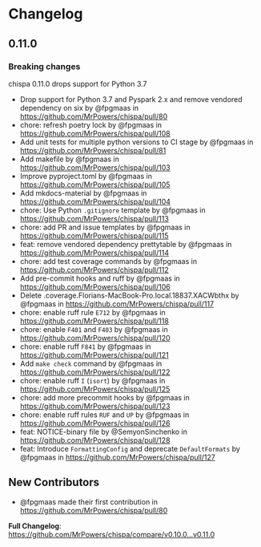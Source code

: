 # Changelog

## 0.11.0

### Breaking changes

chispa 0.11.0 drops support for Python 3.7 


* Drop support for Python 3.7 and Pyspark 2.x and remove vendored dependency on six by @fpgmaas in https://github.com/MrPowers/chispa/pull/80
* chore: refresh poetry lock by @fpgmaas in https://github.com/MrPowers/chispa/pull/108
* Add unit tests for multiple python versions to CI stage by @fpgmaas in https://github.com/MrPowers/chispa/pull/81
* Add makefile by @fpgmaas in https://github.com/MrPowers/chispa/pull/103
* Improve pyproject.toml by @fpgmaas in https://github.com/MrPowers/chispa/pull/105
* Add mkdocs-material by @fpgmaas in https://github.com/MrPowers/chispa/pull/104
* chore: Use Python `.gitignore` template by @fpgmaas in https://github.com/MrPowers/chispa/pull/113
* chore: add PR and issue templates by @fpgmaas in https://github.com/MrPowers/chispa/pull/115
* feat: remove vendored dependency prettytable by @fpgmaas in https://github.com/MrPowers/chispa/pull/114
* chore: add test coverage commands by @fpgmaas in https://github.com/MrPowers/chispa/pull/112
* Add pre-commit hooks and ruff by @fpgmaas in https://github.com/MrPowers/chispa/pull/106
* Delete .coverage.Florians-MacBook-Pro.local.18837.XACWbthx by @fpgmaas in https://github.com/MrPowers/chispa/pull/117
* chore: enable ruff rule `E712` by @fpgmaas in https://github.com/MrPowers/chispa/pull/118
* chore: enable `F401` and `F403` by @fpgmaas in https://github.com/MrPowers/chispa/pull/120
* chore: enable ruff `F841` by @fpgmaas in https://github.com/MrPowers/chispa/pull/121
* Add `make check` command by @fpgmaas in https://github.com/MrPowers/chispa/pull/122
* chore: enable ruff `I` (`isort`) by @fpgmaas in https://github.com/MrPowers/chispa/pull/125
* chore: add more precommit hooks by @fpgmaas in https://github.com/MrPowers/chispa/pull/123
* chore: enable ruff rules `RUF` and `UP` by @fpgmaas in https://github.com/MrPowers/chispa/pull/126
* feat: NOTICE-binary file by @SemyonSinchenko in https://github.com/MrPowers/chispa/pull/128
* feat: Introduce `FormattingConfig` and deprecate `DefaultFormats` by @fpgmaas in https://github.com/MrPowers/chispa/pull/127

## New Contributors
* @fpgmaas made their first contribution in https://github.com/MrPowers/chispa/pull/80

**Full Changelog**: https://github.com/MrPowers/chispa/compare/v0.10.0...v0.11.0